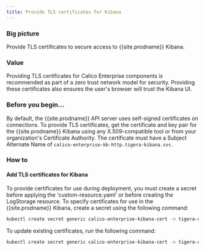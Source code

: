 ```yaml
---
title: Provide TLS certificates for Kibana
---
```


### Big picture

Provide TLS certificates to secure access to {{site.prodname}} Kibana.

### Value

Providing TLS certificates for Calico Enterprise components is recommended as part of a zero trust network model for security.
Providing these certificates also ensures the user's browser will trust the Kibana UI.

### Before you begin...

By default, the {{site.prodname}} API server uses self-signed certificates on connections. To provide TLS certificates,
get the certificate and key pair for the {{site.prodname}} Kibana using any X.509-compatible tool or from your organization's 
Certificate Authority. The certificate must have a Subject Alternate Name of `calico-enterprise-kb-http.tigera-kibana.svc`.

### How to

#### Add TLS certificates for Kibana

To provide certificates for use during deployment, you must create a secret before applying the 'custom-resource.yaml' or 
before creating the LogStorage resource. To specify certificates for use in the {{site.prodname}} Kibana, create a secret 
using the following command:

```bash
kubectl create secret generic calico-enterprise-kibana-cert -n tigera-operator --from-file=tls.crt=</path/to/certificate-file> --from-file=tls.key=</path/to/key-file>
```

To update existing certificates, run the following command:

```bash
kubectl create secret generic calico-enterprise-kibana-cert -n tigera-operator --from-file=tls.crt=</path/to/certificate-file> --from-file=tls.key=</path/to/key-file> --dry-run -o yaml --save-config | kubectl replace -f -
```
